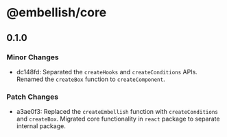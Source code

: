 # @embellish/core

## 0.1.0

### Minor Changes

- dc148fd: Separated the `createHooks` and `createConditions` APIs. Renamed the `createBox`
  function to `createComponent`.

### Patch Changes

- a3ae0f3: Replaced the `createEmbellish` function with `createConditions` and `createBox`.
  Migrated core functionality in `react` package to separate internal package.
